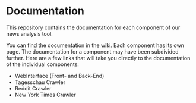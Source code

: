 # Documentation

This repository contains the documentation for each component of our news analysis tool.

You can find the documentation in the wiki. Each component has its own page. The documentation for a component may have been subdivided further. Here are a few links that will take you directly to the documentation of the individual components:
- WebInterface (Front- and Back-End)
- Tagesschau Crawler
- Reddit Crawler
- New York Times Crawler
